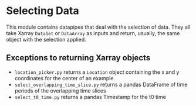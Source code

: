 # Selecting Data

This module contains datapipes that deal with
the selection of data. They all take Xarray `DataSet` or `DataArray` as inputs
and return, usually, the same object with the selection applied.

## Exceptions to returning Xarray objects

- `location_picker.py` returns a `Location` object containing the x and y coordinates for the center of an example
- `select_overlapping_time_slice.py` returns a pandas DataFrame of time periods of the overlapping time slices
- `select_t0_time.py` returns a pandas Timestamp for the t0 time